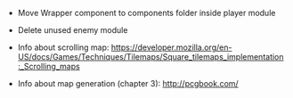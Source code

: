 * Move Wrapper component to components folder inside player module

* Delete unused enemy module

* Info about scrolling map:
  https://developer.mozilla.org/en-US/docs/Games/Techniques/Tilemaps/Square_tilemaps_implementation:_Scrolling_maps

* Info about map generation (chapter 3):
  http://pcgbook.com/